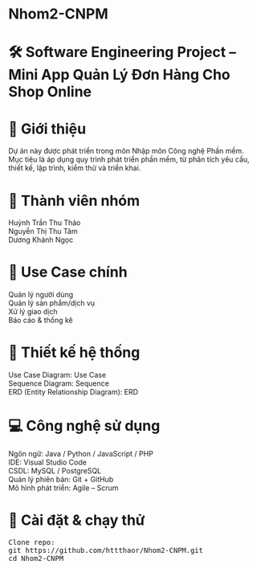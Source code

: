 # Nhom2-CNPM

# 🛠️ Software Engineering Project – Mini App Quản Lý Đơn Hàng Cho Shop Online

# 📌 Giới thiệu
Dự án này được phát triển trong môn Nhập môn Công nghệ Phần mềm.  
Mục tiêu là áp dụng quy trình phát triển phần mềm, từ phân tích yêu cầu, thiết kế, lập trình, kiểm thử và triển khai.

# 👥 Thành viên nhóm
Huỳnh Trần Thu Thảo  
Nguyễn Thị Thu Tâm  
Dương Khánh Ngọc  

# 🎯 Use Case chính
Quản lý người dùng  
Quản lý sản phẩm/dịch vụ  
Xử lý giao dịch  
Báo cáo & thống kê  


# 📐 Thiết kế hệ thống
Use Case Diagram: Use Case  
Sequence Diagram: Sequence  
ERD (Entity Relationship Diagram): ERD  

# 💻 Công nghệ sử dụng
Ngôn ngữ: Java / Python / JavaScript / PHP  
IDE: Visual Studio Code  
CSDL: MySQL / PostgreSQL  
Quản lý phiên bản: Git + GitHub  
Mô hình phát triển: Agile – Scrum  

# 🚀 Cài đặt & chạy thử
<pre>
Clone repo:
git https://github.com/httthaor/Nhom2-CNPM.git
cd Nhom2-CNPM
</pre>
